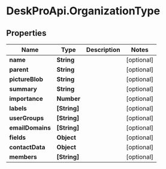 # DeskProApi.OrganizationType

## Properties
Name | Type | Description | Notes
------------ | ------------- | ------------- | -------------
**name** | **String** |  | [optional] 
**parent** | **String** |  | [optional] 
**pictureBlob** | **String** |  | [optional] 
**summary** | **String** |  | [optional] 
**importance** | **Number** |  | [optional] 
**labels** | **[String]** |  | [optional] 
**userGroups** | **[String]** |  | [optional] 
**emailDomains** | **[String]** |  | [optional] 
**fields** | **Object** |  | [optional] 
**contactData** | **Object** |  | [optional] 
**members** | **[String]** |  | [optional] 


